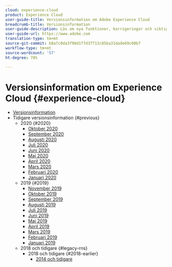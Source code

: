 ```yaml
---
cloud: experience-cloud
product: Experience Cloud
user-guide-title: Versionsinformation om Adobe Experience Cloud
breadcrumb-title: Versionsinformation
user-guide-description: Läs om nya funktioner, korrigeringar och viktiga meddelanden i Adobe Experience Cloud.
user-guide-url: https://www.adobe.com
translation-type: tm+mt
source-git-commit: b8a7c0da3f98d1f7d37713c85ba31dade69c08b7
workflow-type: tm+mt
source-wordcount: '57'
ht-degree: 78%

---
```



# Versionsinformation om Experience Cloud {#experience-cloud}

+ [Versionsinformation](current.md)
+ Tidigare versionsinformation {#previous}
   + 2020 {#2020}
      + [Oktober 2020](c-legacy-releases/2020/10082020.md)
      + [September 2020](c-legacy-releases/2020/09102020.md)
      + [Augusti 2020](c-legacy-releases/2020/08132020.md)
      + [Juli 2020](c-legacy-releases/2020/07162020.md)
      + [Juni 2020](c-legacy-releases/2020/06182020.md)
      + [Maj 2020](c-legacy-releases/2020/05212020.md)
      + [April 2020](c-legacy-releases/2020/04162020.md)
      + [Mars 2020](c-legacy-releases/2020/03122020.md)
      + [Februari 2020](c-legacy-releases/2020/02202020.md)
      + [Januari 2020](c-legacy-releases/2020/01162020.md)
   + 2019 {#2019}
      + [November 2019](c-legacy-releases/2019/10312019.md)
      + [Oktober 2019](c-legacy-releases/2019/10102019.md)
      + [September 2019](c-legacy-releases/2019/09122019.md)
      + [Augusti 2019](c-legacy-releases/2019/08082019.md)
      + [Juli 2019](c-legacy-releases/2019/07182019.md)
      + [Juni 2019](c-legacy-releases/2019/06132019.md)
      + [Maj 2019](c-legacy-releases/2019/05092019.md)
      + [April 2019](c-legacy-releases/2019/04112019.md)
      + [Mars 2019](c-legacy-releases/2019/03072019.md)
      + [Februari 2019](c-legacy-releases/2019/02072019.md)
      + [Januari 2019](c-legacy-releases/2019/01172019.md)
   + 2018 och tidigare {#legacy-rns}
      + 2018 och tidigare {#2018-earlier}
         + [2014 och tidigare](c-legacy-releases/2018-earlier.md)
